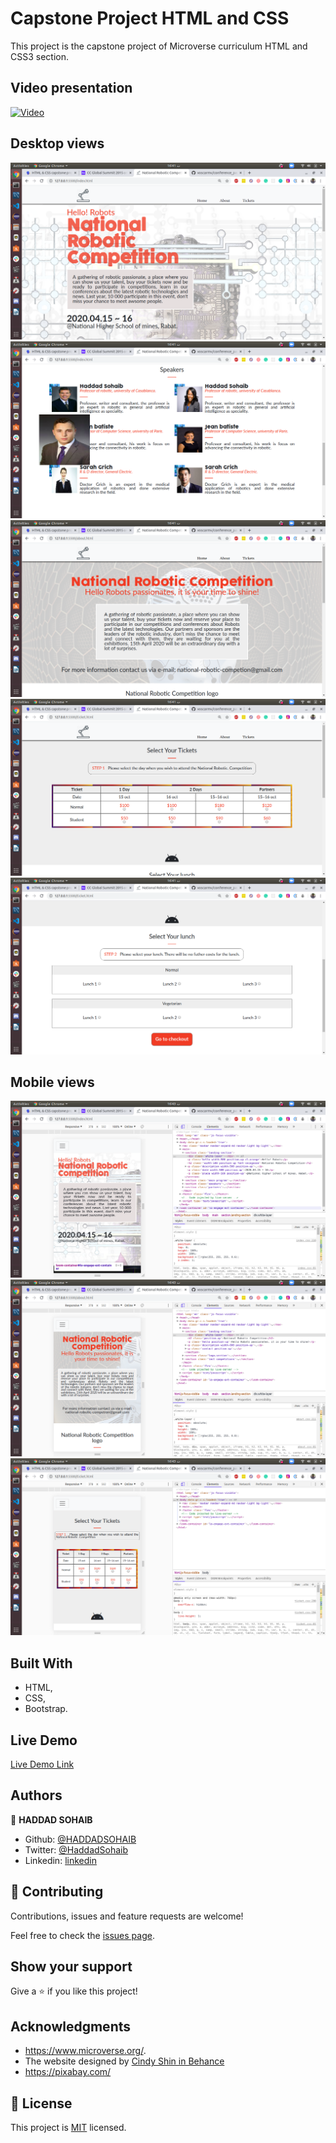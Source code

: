 # Capstone Project HTML and CSS

This project is the capstone project of Microverse curriculum HTML and CSS3 section.

## Video presentation

[![Video](assets/img/video_thumb.png)](https://www.loom.com/share/b9e0ff8ae5584184ae6911ce83311f9d)

## Desktop views

![screenshot](images/readme-pictures/1.png)
![screenshot](images/readme-pictures/2.png)
![screenshot](images/readme-pictures/3.png)
![screenshot](images/readme-pictures/4.png)
![screenshot](images/readme-pictures/5.png)


## Mobile views

![screenshot](images/readme-pictures/6.png)
![screenshot](images/readme-pictures/7.png)
![screenshot](images/readme-pictures/8.png)


## Built With

- HTML,
- CSS,
- Bootstrap.

## Live Demo

[Live Demo Link](https://rawcdn.githack.com/HADDADSOHAIB/HTML-capstone-project/7d741ef366f1254d3ac73e835f9c643ab4b68744/index.html)

## Authors

👤 **HADDAD SOHAIB**

- Github: [@HADDADSOHAIB](https://github.com/HADDADSOHAIB)
- Twitter: [@HaddadSohaib](https://twitter.com/HaddadSohaib)
- Linkedin: [linkedin](https://www.linkedin.com/in/sohaibhaddad/)


## 🤝 Contributing

Contributions, issues and feature requests are welcome!

Feel free to check the [issues page](issues/).

## Show your support

Give a ⭐️ if you like this project!

## Acknowledgments

- https://www.microverse.org/.
- The website designed by [Cindy Shin in Behance](https://www.behance.net/adagio07)
- https://pixabay.com/

## 📝 License

This project is [MIT](lic.url) licensed.